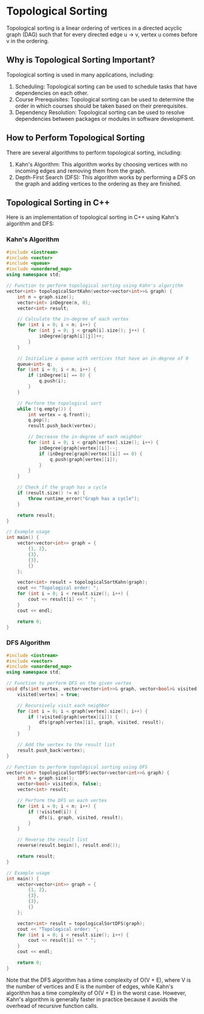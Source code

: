 # Topological Sorting

Topological sorting is a linear ordering of vertices in a directed acyclic graph (DAG) such that for every directed edge u -> v, vertex u comes before v in the ordering.

## Why is Topological Sorting Important?

Topological sorting is used in many applications, including:

1. Scheduling: Topological sorting can be used to schedule tasks that have dependencies on each other.
2. Course Prerequisites: Topological sorting can be used to determine the order in which courses should be taken based on their prerequisites.
3. Dependency Resolution: Topological sorting can be used to resolve dependencies between packages or modules in software development.

## How to Perform Topological Sorting

There are several algorithms to perform topological sorting, including:

1. Kahn's Algorithm: This algorithm works by choosing vertices with no incoming edges and removing them from the graph.
2. Depth-First Search (DFS): This algorithm works by performing a DFS on the graph and adding vertices to the ordering as they are finished.

## Topological Sorting in C++

Here is an implementation of topological sorting in C++ using Kahn's algorithm and DFS:

### Kahn's Algorithm

```cpp
#include <iostream>
#include <vector>
#include <queue>
#include <unordered_map>
using namespace std;

// Function to perform topological sorting using Kahn's algorithm
vector<int> topologicalSortKahn(vector<vector<int>>& graph) {
    int n = graph.size();
    vector<int> inDegree(n, 0);
    vector<int> result;

    // Calculate the in-degree of each vertex
    for (int i = 0; i < n; i++) {
        for (int j = 0; j < graph[i].size(); j++) {
            inDegree[graph[i][j]]++;
        }
    }

    // Initialize a queue with vertices that have an in-degree of 0
    queue<int> q;
    for (int i = 0; i < n; i++) {
        if (inDegree[i] == 0) {
            q.push(i);
        }
    }

    // Perform the topological sort
    while (!q.empty()) {
        int vertex = q.front();
        q.pop();
        result.push_back(vertex);

        // Decrease the in-degree of each neighbor
        for (int i = 0; i < graph[vertex].size(); i++) {
            inDegree[graph[vertex][i]]--;
            if (inDegree[graph[vertex][i]] == 0) {
                q.push(graph[vertex][i]);
            }
        }
    }

    // Check if the graph has a cycle
    if (result.size() != n) {
        throw runtime_error("Graph has a cycle");
    }

    return result;
}

// Example usage
int main() {
    vector<vector<int>> graph = {
        {1, 2},
        {3},
        {3},
        {}
    };

    vector<int> result = topologicalSortKahn(graph);
    cout << "Topological order: ";
    for (int i = 0; i < result.size(); i++) {
        cout << result[i] << " ";
    }
    cout << endl;

    return 0;
}
```

### DFS Algorithm

```cpp
#include <iostream>
#include <vector>
#include <unordered_map>
using namespace std;

// Function to perform DFS on the given vertex
void dfs(int vertex, vector<vector<int>>& graph, vector<bool>& visited, vector<int>& result) {
    visited[vertex] = true;

    // Recursively visit each neighbor
    for (int i = 0; i < graph[vertex].size(); i++) {
        if (!visited[graph[vertex][i]]) {
            dfs(graph[vertex][i], graph, visited, result);
        }
    }

    // Add the vertex to the result list
    result.push_back(vertex);
}

// Function to perform topological sorting using DFS
vector<int> topologicalSortDFS(vector<vector<int>>& graph) {
    int n = graph.size();
    vector<bool> visited(n, false);
    vector<int> result;

    // Perform the DFS on each vertex
    for (int i = 0; i < n; i++) {
        if (!visited[i]) {
            dfs(i, graph, visited, result);
        }
    }

    // Reverse the result list
    reverse(result.begin(), result.end());

    return result;
}

// Example usage
int main() {
    vector<vector<int>> graph = {
        {1, 2},
        {3},
        {3},
        {}
    };

    vector<int> result = topologicalSortDFS(graph);
    cout << "Topological order: ";
    for (int i = 0; i < result.size(); i++) {
        cout << result[i] << " ";
    }
    cout << endl;

    return 0;
}
```

Note that the DFS algorithm has a time complexity of O(V + E), where V is the number of vertices and E is the number of edges, while Kahn's algorithm has a time complexity of O(V + E) in the worst case. However, Kahn's algorithm is generally faster in practice because it avoids the overhead of recursive function calls.
